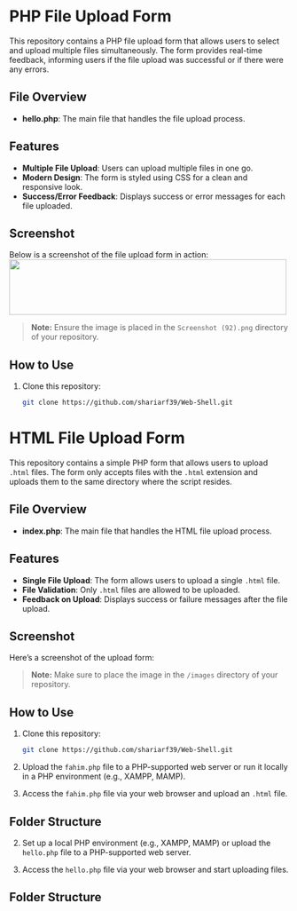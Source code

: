 # PHP File Upload Form

This repository contains a PHP file upload form that allows users to select and upload multiple files simultaneously. The form provides real-time feedback, informing users if the file upload was successful or if there were any errors.

## File Overview

- **hello.php**: The main file that handles the file upload process.

## Features

- **Multiple File Upload**: Users can upload multiple files in one go.
- **Modern Design**: The form is styled using CSS for a clean and responsive look.
- **Success/Error Feedback**: Displays success or error messages for each file uploaded.

## Screenshot

Below is a screenshot of the file upload form in action:
<img style="height: 100; width: 500;" src="Screenshot (92).png.png" alt="">


> **Note:** Ensure the image is placed in the `Screenshot (92).png` directory of your repository.

## How to Use

1. Clone this repository:
    ```bash
    git clone https://github.com/shariarf39/Web-Shell.git
    ```


# HTML File Upload Form

This repository contains a simple PHP form that allows users to upload `.html` files. The form only accepts files with the `.html` extension and uploads them to the same directory where the script resides.

## File Overview

- **index.php**: The main file that handles the HTML file upload process.

## Features

- **Single File Upload**: The form allows users to upload a single `.html` file.
- **File Validation**: Only `.html` files are allowed to be uploaded.
- **Feedback on Upload**: Displays success or failure messages after the file upload.

## Screenshot

Here’s a screenshot of the upload form:



> **Note:** Make sure to place the image in the `/images` directory of your repository.

## How to Use

1. Clone this repository:
    ```bash
   git clone https://github.com/shariarf39/Web-Shell.git
    ```

2. Upload the `fahim.php` file to a PHP-supported web server or run it locally in a PHP environment (e.g., XAMPP, MAMP).

3. Access the `fahim.php` file via your web browser and upload an `.html` file.

## Folder Structure



2. Set up a local PHP environment (e.g., XAMPP, MAMP) or upload the `hello.php` file to a PHP-supported web server.

3. Access the `hello.php` file via your web browser and start uploading files.

## Folder Structure

